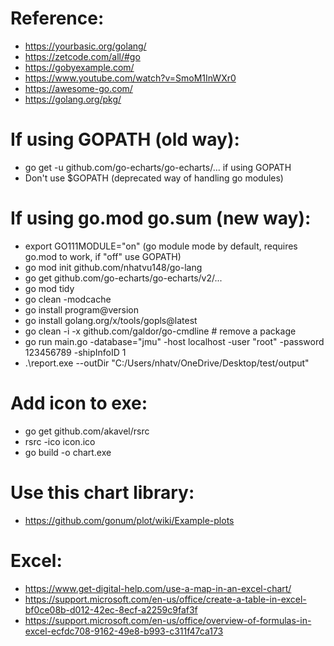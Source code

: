 # Reference:

- https://yourbasic.org/golang/
- https://zetcode.com/all/#go
- https://gobyexample.com/
- https://www.youtube.com/watch?v=SmoM1InWXr0
- https://awesome-go.com/
- https://golang.org/pkg/

# If using GOPATH (old way):

- go get -u github.com/go-echarts/go-echarts/... if using GOPATH
- Don't use $GOPATH (deprecated way of handling go modules)

# If using go.mod go.sum (new way):

- export GO111MODULE="on" (go module mode by default, requires go.mod to work, if "off" use GOPATH)
- go mod init github.com/nhatvu148/go-lang
- go get github.com/go-echarts/go-echarts/v2/...
- go mod tidy
- go clean -modcache
- go install program@version
- go install golang.org/x/tools/gopls@latest
- go clean -i -x github.com/galdor/go-cmdline # remove a package
- go run main.go -database="jmu" -host localhost -user "root" -password 123456789 -shipInfoID 1
- .\report.exe --outDir "C:/Users/nhatv/OneDrive/Desktop/test/output"

# Add icon to exe:

- go get github.com/akavel/rsrc
- rsrc -ico icon.ico
- go build -o chart.exe

# Use this chart library:

- https://github.com/gonum/plot/wiki/Example-plots

# Excel:

- https://www.get-digital-help.com/use-a-map-in-an-excel-chart/
- https://support.microsoft.com/en-us/office/create-a-table-in-excel-bf0ce08b-d012-42ec-8ecf-a2259c9faf3f
- https://support.microsoft.com/en-us/office/overview-of-formulas-in-excel-ecfdc708-9162-49e8-b993-c311f47ca173
